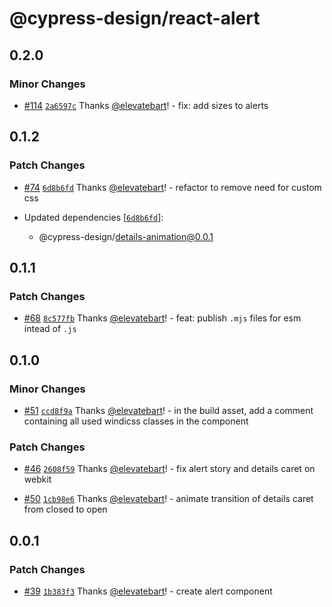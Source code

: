 # @cypress-design/react-alert

## 0.2.0

### Minor Changes

- [#114](https://github.com/cypress-io/cypress-design/pull/114) [`2a6597c`](https://github.com/cypress-io/cypress-design/commit/2a6597c16efc05ffe4ec51ab19cd2d7836a24c5c) Thanks [@elevatebart](https://github.com/elevatebart)! - fix: add sizes to alerts

## 0.1.2

### Patch Changes

- [#74](https://github.com/cypress-io/cypress-design/pull/74) [`6d8b6fd`](https://github.com/cypress-io/cypress-design/commit/6d8b6fd763b0389d748884c35f4ff6dd73724977) Thanks [@elevatebart](https://github.com/elevatebart)! - refactor to remove need for custom css

- Updated dependencies [[`6d8b6fd`](https://github.com/cypress-io/cypress-design/commit/6d8b6fd763b0389d748884c35f4ff6dd73724977)]:
  - @cypress-design/details-animation@0.0.1

## 0.1.1

### Patch Changes

- [#68](https://github.com/cypress-io/cypress-design/pull/68) [`8c577fb`](https://github.com/cypress-io/cypress-design/commit/8c577fb0c6a0411cf8218dfe78281834df3d6f13) Thanks [@elevatebart](https://github.com/elevatebart)! - feat: publish `.mjs` files for esm intead of `.js`

## 0.1.0

### Minor Changes

- [#51](https://github.com/cypress-io/cypress-design/pull/51) [`ccd8f9a`](https://github.com/cypress-io/cypress-design/commit/ccd8f9a8feb624c0a52deaa9754c76969f43fc1e) Thanks [@elevatebart](https://github.com/elevatebart)! - in the build asset, add a comment containing all used windicss classes in the component

### Patch Changes

- [#46](https://github.com/cypress-io/cypress-design/pull/46) [`2608f59`](https://github.com/cypress-io/cypress-design/commit/2608f59e77f13ebdc25834309bf5d6390b37c350) Thanks [@elevatebart](https://github.com/elevatebart)! - fix alert story and details caret on webkit

* [#50](https://github.com/cypress-io/cypress-design/pull/50) [`1cb98e6`](https://github.com/cypress-io/cypress-design/commit/1cb98e6fc921e61e4645cdc9a60d48acb6d812c7) Thanks [@elevatebart](https://github.com/elevatebart)! - animate transition of details caret from closed to open

## 0.0.1

### Patch Changes

- [#39](https://github.com/cypress-io/cypress-design/pull/39) [`1b383f3`](https://github.com/cypress-io/cypress-design/commit/1b383f3d149948bf2cc062d3baa17d5ce032f07e) Thanks [@elevatebart](https://github.com/elevatebart)! - create alert component
